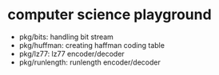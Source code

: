 # computer science playground

- pkg/bits: handling bit stream
- pkg/huffman: creating haffman coding table
- pkg/lz77: lz77 encoder/decoder
- pkg/runlength: runlength encoder/decoder